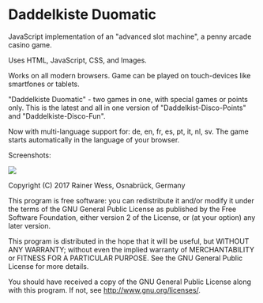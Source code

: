 # Daddelkiste Duomatic

JavaScript implementation of an "advanced slot machine", a penny arcade casino game.

Uses HTML, JavaScript, CSS, and Images.

Works on all modern browsers. Game can be played on touch-devices like smartfones or tablets.

"Daddelkiste Duomatic" - two games in one, with special games or points only. This is the latest and all in one version of  "Daddelkist-Disco-Points" and "Daddelkiste-Disco-Fun".

Now with multi-language support for: de, en, fr, es, pt, it, nl, sv. The game starts automatically in the language of your browser.

Screenshots:

<img src="https://github.com/RainerWessOS/Daddelkiste/blob/master/Daddelkiste_Duomatic_DE.png" />


Copyright (C) 2017 Rainer Wess, Osnabrück, Germany

This program is free software: you can redistribute it and/or modify it under the terms of the GNU General Public License as published by the Free Software Foundation, either version 2 of the License, or (at your option) any later version.

This program is distributed in the hope that it will be useful, but WITHOUT ANY WARRANTY; without even the implied warranty of MERCHANTABILITY or FITNESS FOR A PARTICULAR PURPOSE. See the GNU General Public License for more details.

You should have received a copy of the GNU General Public License along with this program. If not, see http://www.gnu.org/licenses/.
